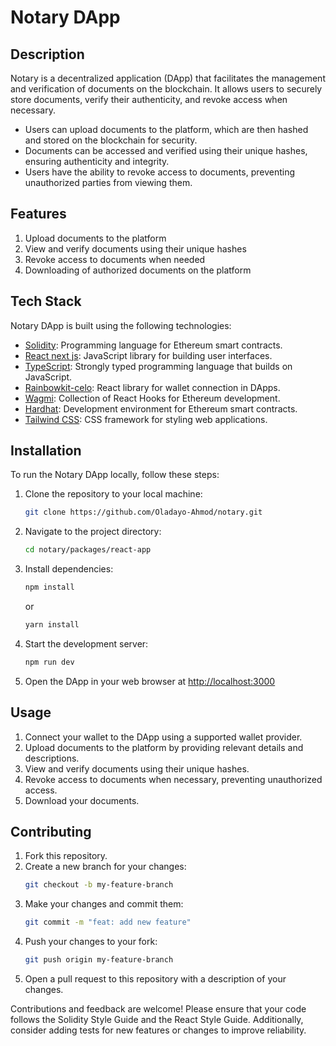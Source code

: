 # Notary DApp

## Description

Notary is a decentralized application (DApp) that facilitates the management and verification of documents on the blockchain. It allows users to securely store documents, verify their authenticity, and revoke access when necessary.

- Users can upload documents to the platform, which are then hashed and stored on the blockchain for security.
- Documents can be accessed and verified using their unique hashes, ensuring authenticity and integrity.
- Users have the ability to revoke access to documents, preventing unauthorized parties from viewing them.

## Features

1. Upload documents to the platform
2. View and verify documents using their unique hashes
3. Revoke access to documents when needed
4. Downloading of authorized documents on the platform

## Tech Stack

Notary DApp is built using the following technologies:

- [Solidity](https://docs.soliditylang.org/): Programming language for Ethereum smart contracts.
- [React next js](https://reactjs.org/): JavaScript library for building user interfaces.
- [TypeScript](https://www.typescriptlang.org): Strongly typed programming language that builds on JavaScript.
- [Rainbowkit-celo](https://docs.celo.org/developer/rainbowkit-celo): React library for wallet connection in DApps.
- [Wagmi](https://wagmi.sh): Collection of React Hooks for Ethereum development.
- [Hardhat](https://hardhat.org/): Development environment for Ethereum smart contracts.
- [Tailwind CSS](https://tailwindcss.com): CSS framework for styling web applications.

## Installation

To run the Notary DApp locally, follow these steps:

1. Clone the repository to your local machine: 
    ```bash
    git clone https://github.com/Oladayo-Ahmod/notary.git
    ```
2. Navigate to the project directory:
    ```bash
    cd notary/packages/react-app
    ```
3. Install dependencies:
    ```bash
    npm install
    ```
    or
    ```bash
    yarn install
    ```
4. Start the development server:
    ```bash
    npm run dev
    ```
5. Open the DApp in your web browser at [http://localhost:3000](http://localhost:3000)

## Usage

1. Connect your wallet to the DApp using a supported wallet provider.
2. Upload documents to the platform by providing relevant details and descriptions.
3. View and verify documents using their unique hashes.
4. Revoke access to documents when necessary, preventing unauthorized access.
5. Download your documents.

## Contributing

1. Fork this repository.
2. Create a new branch for your changes:
    ```bash
    git checkout -b my-feature-branch
    ```
3. Make your changes and commit them:
    ```bash
    git commit -m "feat: add new feature"
    ```
4. Push your changes to your fork:
    ```bash
    git push origin my-feature-branch
    ```
5. Open a pull request to this repository with a description of your changes.

Contributions and feedback are welcome! Please ensure that your code follows the Solidity Style Guide and the React Style Guide. Additionally, consider adding tests for new features or changes to improve reliability.